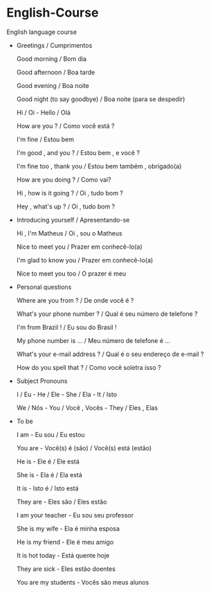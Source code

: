 # English-Course
English language course

* Greetings / Cumprimentos
  
  Good morning / Bom dia  
  
  Good afternoon / Boa tarde 
 
  Good evening / Boa noite 
  
  Good night (to say goodbye) / Boa noite (para se despedir)
  
  Hi / Oi   -  Hello / Olá 
  
  How are you ? / Como você está ?
  
  I'm fine / Estou bem 
  
  I'm good , and you ? / Estou bem , e você ?
  
  I'm fine too , thank you / Estou bem também , obrigado(a) 

  How are you doing ? / Como vai? 

  Hi , how is it going ? / Oi , tudo bom ? 

  Hey , what's up ? / Oi , tudo bom ?

* Introducing yourself / Apresentando-se

  Hi , I'm Matheus / Oi , sou o Matheus
  
  Nice to meet you / Prazer em conhecê-lo(a) 
  
  I'm glad to know you / Prazer em conhecê-lo(a)
  
  Nice to meet you too / O prazer é meu 

* Personal questions
  
  Where are you from ? / De onde você é ? 
  
  What's your phone number ? / Qual é seu número de telefone ? 
  
  I'm from Brazil ! / Eu sou do Brasil !
  
  My phone number is ... / Meu número de telefone é ...
  
  What's your e-mail address ? / Qual é o seu endereço de e-mail ? 
  
  How do you spell that ? / Como você soletra isso ? 
  
* Subject Pronouns 
  
  I / Eu - He / Ele - She / Ela - It / Isto
  
  We / Nós - You / Você , Vocês - They / Eles , Elas

* To be
  
  I am - Eu sou / Eu estou
  
  You are - Você(s) é (são) / Você(s) está (estão)

  He is - Ele é / Ele está

  She is - Ela é / Ela está

  It is - Isto é / Isto está  

  They are - Eles são / Eles estão

  I am your teacher - Eu sou seu professor

  She is my wife - Ela é minha esposa

  He is my friend - Ele é meu amigo

  It is hot today - Está quente hoje

  They are sick - Eles estão doentes

  You are my students - Vocês são meus alunos
